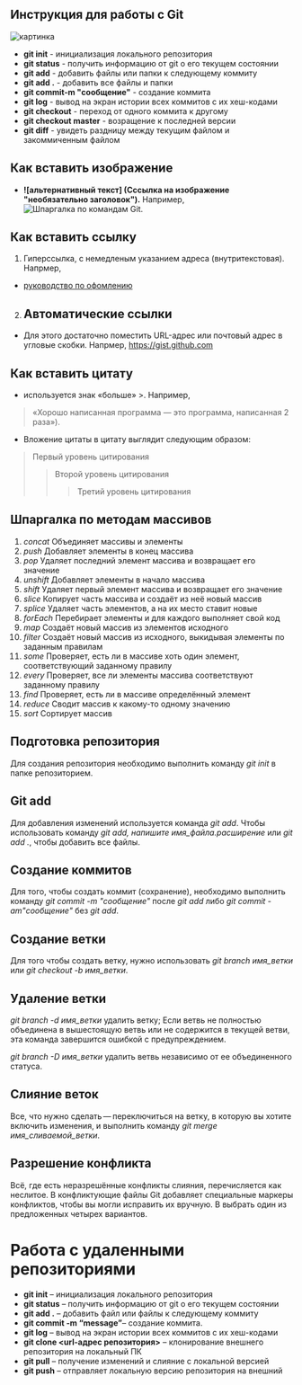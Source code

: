  ## Инструкция для работы с Git
![картинка](https://fuzeservers.ru/wp-content/uploads/8/7/f/87f064a4b0089a3492380b792ae5814f.png)

* **git init** - инициализация локального репозитория
* **git status** - получить информацию от git о его текущем состоянии
* **git add** - добавить файлы или папки к следующему коммиту
* **git add .** - добавить все файлы и папки
* **git commit-m "сообщение"** - создание коммита
* **git log** - вывод на экран истории всех коммитов с их хеш-кодами
* **git checkout** - переход от одного коммита к другому
* **git checkout master** - возращение к последней версии
* **git diff** - увидеть раздницу между текущим файлом и закоммиченным файлом

## Как вставить изображение
 
* **![альтернативный текст] (Сссылка на изображение "необязательно заголовок").** Например, ![Шпаргалка по командам Git](main.gif).

## Как вставить ссылку
1. Гиперссылка, с немедленым указанием адреса (внутритекстовая). Напрмер, [](адрес/ "название")
* [руководство по офомлению](https://gist.github.com/ "Необязательная подсказка")
2. ## Автоматические ссылки
* Для этого достаточно поместить URL-адрес или почтовый адрес в угловые скобки.
Напрмер, <https://gist.github.com>


## Как вставить цитату
* используется знак «больше» >. Например, 
>«Хорошо написанная программа — это программа, написанная 2 раза»).
* Вложение цитаты в цитату выглядит следующим образом:
> Первый уровень цитирования
>> Второй уровень цитирования
>>> Третий уровень цитирования

## Шпаргалка по методам массивов
1. _concat_ Объединяет массивы и элементы
2. _push_ Добавляет элементы в конец массива
3. _pop_ Удаляет последний элемент массива и возвращает
его значение
4. _unshift_ Добавляет элементы в начало массива
5. _shift_ Удаляет первый элемент массива и возвращает его значение
6. _slice_ Копирует часть массива и создаёт из неё новый массив
7. _splice_ Удаляет часть элементов, а на их место ставит новые
8. _forEach_ Перебирает элементы и для каждого выполняет свой код
9. _map_ Создаёт новый массив из элементов исходного
10. _filter_ Создаёт новый массив из исходного, выкидывая
элементы по заданным правилам
11. _some_ Проверяет, есть ли в массиве хоть один элемент, соответствующий заданному правилу
12. _every_ Проверяет, все ли элементы массива соответствуют заданному правилу
13. _find_ Проверяет, есть ли в массиве определённый элемент
14. _reduce_ Сводит массив к какому-то одному значению
15. _sort_ Сортирует массив


## Подготовка репозитория

Для создания репозитория необходимо выполнить команду *git init* в папке репозиторием.

## Git add

Для добавления изменений используется команда *git add*. Чтобы использовать команду *git add, напишите имя_файла.расширение* или *git add .*, чтобы добавить все файлы.

## Создание коммитов 

Для того, чтобы создать коммит (сохранение), необходимо выполнить команду  *git commit -m "сообщение"* после *git add* либо *git commit -am"сообщение"* без *git add*. 

## Создание ветки

Для того чтобы создать ветку, нужно использовать *git branch имя_ветки* или *git checkout -b имя_ветки*. 

## Удаление ветки

*git branch -d имя_ветки*
удалить ветку; Если ветвь не полностью объединена в вышестоящую ветвь или не содержится в текущей ветви, эта команда завершится ошибкой с предупреждением.

*git branch -D имя_ветки*
удалить ветвь независимо от ее объединенного статуса.


## Слияние веток

Все, что нужно сделать — переключиться на ветку, в которую вы хотите включить изменения, и выполнить команду *git merge имя_сливаемой_ветки*.

## Разрешение конфликта


Всё, где есть неразрешённые конфликты слияния, перечисляется как неслитое. В конфликтующие файлы Git добавляет специальные маркеры конфликтов, чтобы вы могли исправить их вручную. B выбрать один из предложенных четырех вариантов.

# Работа с удаленными репозиториями

* **git init** – инициализация локального репозитория
* **git status** – получить информацию от git о его текущем состоянии
* **git add .** – добавить файл или файлы к следующему коммиту
* **git commit -m “message”**– создание коммита.
* **git log** – вывод на экран истории всех коммитов с их хеш-кодами
* **git clone <url-адрес репозитория>** – клонирование внешнего репозитория на  локальный ПК
* **git pull** – получение изменений и слияние с локальной версией
* **git push** – отправляет локальную версию репозитория на внешний
